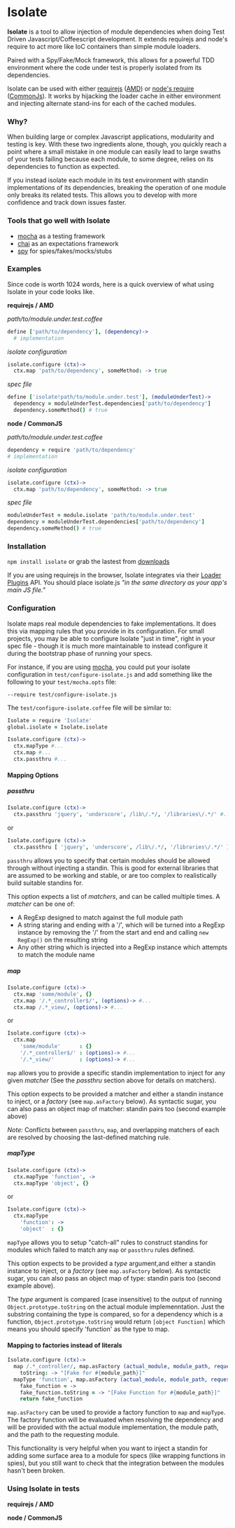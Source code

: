 Isolate
===============

**Isolate** is a tool to allow injection of module dependencies when
doing Test Driven Javascript/Coffeescript development. It extends
requirejs and node's require to act more like IoC containers than simple
module loaders.

Paired with a Spy/Fake/Mock framework, this allows for a powerful TDD
environment where the code under test is properly isolated from its
dependencies.

Isolate can be used with either [requirejs](http://requirejs.org/) ([AMD](https://github.com/amdjs/amdjs-api/wiki/AMD))
or [node's require](http://nodejs.org/) ([CommonJs](http://www.commonjs.org/specs/modules/1.0/)).
It works by hijacking the loader cache in either environment
and injecting alternate stand-ins for each of the cached modules.

### Why?
When building large or complex Javascript applications, modularity and
testing is key. With these two ingredients alone, though, you quickly
reach a point where a small mistake in one module can easily lead to
large swaths of your tests failing because each module, to some degree,
relies on its dependencies to function as expected.

If you instead isolate each module in its test environment with standin
implementations of its dependencies, breaking the operation of one
module only breaks its related tests. This allows you to develop with
more confidence and track down issues faster.

### Tools that go well with Isolate
* [mocha](http://visionmedia.github.com/mocha/) as a testing framework
* [chai](http://chaijs.com/) as an expectations framework
* [spy]() for spies/fakes/mocks/stubs

### Examples
Since code is worth 1024 words, here is a quick overview of what using
Isolate in your code looks like.

**requirejs / AMD**

_path/to/module.under.test.coffee_

```coffeescript
define ['path/to/dependency'], (dependency)->
  # implementation
```

_isolate configuration_

```coffeescript
isolate.configure (ctx)->
  ctx.map 'path/to/dependency', someMethod: -> true
```

_spec file_

```coffeescript
define ['isolate!path/to/module.under.test'], (moduleUnderTest)->
  dependency = moduleUnderTest.dependencies['path/to/dependency']
  dependency.someMethod() # true
```

**node / CommonJS**

_path/to/module.under.test.coffee_

```coffeescript
dependency = require 'path/to/dependency'
# implementation
```

_isolate configuration_

```coffeescript
isolate.configure (ctx)->
  ctx.map 'path/to/dependency', someMethod: -> true
```

_spec file_

```coffeescript
moduleUnderTest = module.isolate 'path/to/module.under.test'
dependency = moduleUnderTest.dependencies['path/to/dependency']
dependency.someMethod() # true
```

### Installation

`npm install isolate` or grab the lastest from [downloads]()

If you are using requirejs in the browser, Isolate integrates via their
[Loader Plugins](http://requirejs.org/docs/api.html#plugins) API. You
should place isolate.js _"in the same directory as your app's main JS file."_

### Configuration
Isolate maps real module dependencies to fake implementations. It does
this via mapping rules that you provide in its configuration. For small
projects, you may be able to configure Isolate "just in time", right in
your spec file - though it is much more maintainable to instead
configure it during the bootstrap phase of running your specs.

For instance, if you are using [mocha](http://visionmedia.github.com/mocha/),
you could put your isolate configuration in `test/configure-isolate.js` and
add something like the following to your `test/mocha.opts` file:

```
--require test/configure-isolate.js
```

The `test/configure-isolate.coffee` file will be similar to:

```coffeescript
Isolate = require 'Isolate'
global.isolate = Isolate.isolate

Isolate.configure (ctx)->
  ctx.mapType #...
  ctx.map #...
  ctx.passthru #...
```

#### Mapping Options

##### passthru

```coffeescript
Isolate.configure (ctx)->
  ctx.passthru 'jquery', 'underscore', /lib\/.*/, '/libraries\/.*/' #...
```
or

```coffeescript
Isolate.configure (ctx)->
  ctx.passthru [ 'jquery', 'underscore', /lib\/.*/, '/libraries\/.*/' ]
```
`passthru` allows you to specify that certain modules should be allowed through
without injecting a standin. This is good for external libraries that
are assumed to be working and stable, or are too complex to
realistically build suitable standins for.

This option expects a list of _matchers_, and can be called multiple
times. A _matcher_ can be one of:

* A RegExp designed to match against the full module path
* A string staring and ending with a '/', which will be turned into a
  RegExp instance by removing the '/' from the start and end and calling
  `new RegExp()` on the resulting string
* Any other string which is injected into a RegExp instance which
  attempts to match the module name

##### map

```coffeescript
Isolate.configure (ctx)->
  ctx.map 'some/module', {}
  ctx.map '/.*_controller$/', (options)-> #...
  ctx.map /.*_view/, (options)-> #...
```
or

```coffeescript
Isolate.configure (ctx)->
  ctx.map
    'some/module'      : {}
    '/.*_controller$/' : (options)-> #...
    '/.*_view/'        : (options)-> #...
```
`map` allows you to provide a specific standin implementation to inject
for any given _matcher_ (See the _passthru_ section above for details
on matchers).

This option expects to be provided a matcher and either a standin
instance to inject, or a _factory_ (see `map.asFactory` below). As
syntactic sugar, you can also pass an object map of matcher: standin
pairs too (second example above)

_Note:_ Conflicts between `passthru`, `map`, and overlapping matchers of
each are resolved by choosing the last-defined matching rule.

##### mapType

```coffeescript
Isolate.configure (ctx)->
  ctx.mapType 'function', ->
  ctx.mapType 'object', {}
```
or

```coffeescript
Isolate.configure (ctx)->
  ctx.mapType
    'function': ->
    'object'  : {}
```
`mapType` allows you to setup "catch-all" rules to construct standins
for modules which failed to match any `map` or `passthru` rules defined.

This option expects to be provided a _type_ argument,and either a
standin instance to inject, or a _factory_ (see `map.asFactory` below).
As syntactic sugar, you can also pass an object map of type: standin
paris too (second example above).

The _type_ argument is compared (case insensitive) to the output of running
`Object.prototype.toString` on the actual module implemenntation. Just the
substring containing the type is compared, so for a dependency which is
a function, `Object.prototype.toString` would return `[object Function]`
which means you should specify 'function' as the type to map.

#### Mapping to factories instead of literals

```coffeescript
Isolate.configure (ctx)->
  map /.*_controller/, map.asFactory (actual_module, module_path, requesting_module_path)->
    toString: -> "[Fake for #{module_path}]"
  mapType 'function', map.asFactory (actual_module, module_path, requesting_module_path)->
    fake_function = ->
    fake_function.toString = -> "[Fake Function for #{module_path}]"
    return fake_function
```
`map.asFactory` can be used to provide a factory function to `map` and
`mapType`. The factory function will be evaluated when resolving the
dependency and will be provided with the actual module implementation,
the module path, and the path to the requesting module.

This functionality is very helpful when you want to inject a standin for
adding some surface area to a module for specs (like wrapping functions
in spies), but you still want to check that the integration between the
modules hasn't been broken.

### Using Isolate in tests

**requirejs / AMD**

**node / CommonJS**
